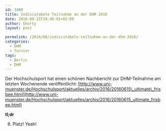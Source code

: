 ```yaml
---
id: 3480
title: Indiscutabele Teilnahme an der DHM 2016
date: 2016-06-15T19:46:01+02:00
author: Shorty
layout: post

permalink: /2016/06/indiscutabele-teilnahme-an-der-dhm-2016/
categories:
  - DHM
  - Turnier
tags:
  - Berlin
  - DHM
---
```

Der Hochschulsport hat einen schönen Nachbericht zur DHM-Teilnahme am letzten Wochenende veröffentlicht: [http://www.uni-muenster.de/Hochschulsport/aktuelles/archiv/2016/20160615\_ultimate\_frisbee.html](http://www.uni-muenster.de/Hochschulsport/aktuelles/archiv/2016/20160615_ultimate_frisbee.html)

**tl;dr**

8. Platz! Yeah!